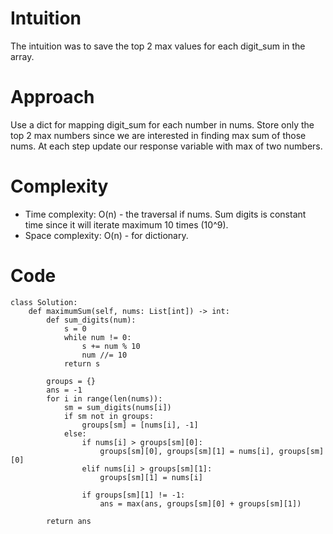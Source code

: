 # Intuition
The intuition was to save the top 2 max values for each digit_sum in the array.
# Approach
Use a dict for mapping digit_sum for each number in nums. Store only the top 2 max numbers since we are interested in finding max sum of those nums. At each step update our response variable with max of two numbers.

# Complexity
- Time complexity:
O(n) - the traversal if nums. Sum digits is constant time since it will iterate maximum 10 times (10^9).
- Space complexity:
O(n) - for dictionary.

# Code
```python3 []
class Solution:
    def maximumSum(self, nums: List[int]) -> int:
        def sum_digits(num):
            s = 0
            while num != 0:
                s += num % 10
                num //= 10
            return s
            
        groups = {}
        ans = -1
        for i in range(len(nums)):
            sm = sum_digits(nums[i])
            if sm not in groups:
                groups[sm] = [nums[i], -1] 
            else:
                if nums[i] > groups[sm][0]:
                    groups[sm][0], groups[sm][1] = nums[i], groups[sm][0]
                elif nums[i] > groups[sm][1]:
                    groups[sm][1] = nums[i]

                if groups[sm][1] != -1:
                    ans = max(ans, groups[sm][0] + groups[sm][1])

        return ans

```